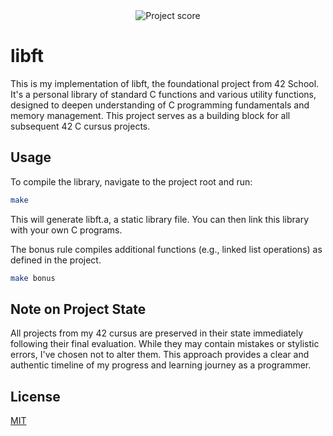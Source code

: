 <div align="center">
  <img src="https://i.ibb.co/cmF80PB/image.png" alt="Project score">
</div>

# libft

This is my implementation of libft, the foundational project from 42 School. It's a personal library of standard C functions and various utility functions, designed to deepen understanding of C programming fundamentals and memory management. This project serves as a building block for all subsequent 42 C cursus projects.

## Usage

To compile the library, navigate to the project root and run:
```Bash
make
```

This will generate libft.a, a static library file. You can then link this library with your own C programs.

The bonus rule compiles additional functions (e.g., linked list operations) as defined in the project.

```Bash
make bonus
```

## Note on Project State

All projects from my 42 cursus are preserved in their state immediately following their final evaluation. While they may contain mistakes or stylistic errors, I've chosen not to alter them. This approach provides a clear and authentic timeline of my progress and learning journey as a programmer.

## License

[MIT](https://choosealicense.com/licenses/mit/)
